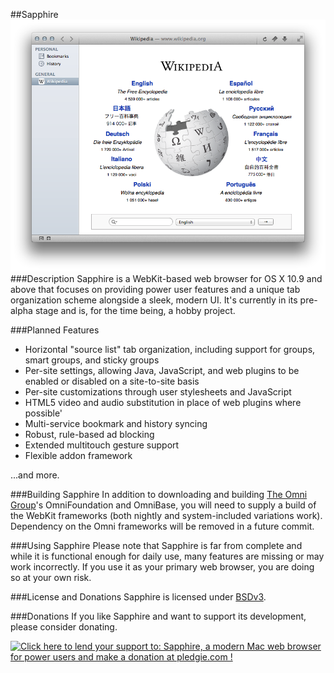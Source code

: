 ##Sapphire
![image](screenshot.png)
###Description
Sapphire is a WebKit-based web browser for OS X 10.9 and above that focuses on providing power user features and a unique tab organization scheme alongside a sleek, modern UI. It's currently in its pre-alpha stage and is, for the time being, a hobby project.

###Planned Features
* Horizontal "source list" tab organization, including support for groups, smart groups, and sticky groups
* Per-site settings, allowing Java, JavaScript, and web plugins to be enabled or disabled on a site-to-site basis
* Per-site customizations through user stylesheets and JavaScript
* HTML5 video and audio substitution in place of web plugins where possible'
* Multi-service bookmark and history syncing
* Robust, rule-based ad blocking
* Extended multitouch gesture support
* Flexible addon framework



...and more.

###Building Sapphire
In addition to downloading and building [The Omni Group](http://www.omnigroup.com/)'s OmniFoundation and OmniBase, you will need to supply a build of the WebKit frameworks (both nightly and system-included variations work). Dependency on the Omni frameworks will be removed in a future commit.

###Using Sapphire
Please note that Sapphire is far from complete and while it is functional enough for daily use, many features are missing or may work incorrectly. If you use it as your primary web browser, you are doing so at your own risk.

###License and Donations
Sapphire is licensed under [BSDv3](http://opensource.org/licenses/BSD-3-Clause).


###Donations
If you like Sapphire and want to support its development, please consider donating.

<a href='https://pledgie.com/campaigns/25787'><img alt='Click here to lend your support to: Sapphire, a modern Mac web browser for power users and make a donation at pledgie.com !' src='https://pledgie.com/campaigns/25787.png?skin_name=chrome' border='0' ></a>